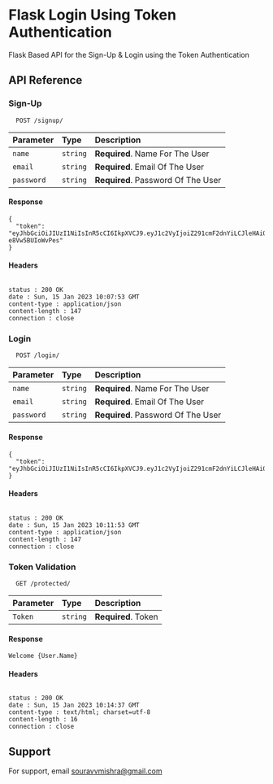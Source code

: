 
# Flask Login Using Token Authentication

Flask Based API for the Sign-Up & Login using the Token Authentication


## API Reference

### Sign-Up

```http
  POST /signup/
```

| Parameter | Type     | Description                |
| :-------- | :------- | :------------------------- |
| `name` | `string` | **Required**. Name For The User |
| `email` | `string` | **Required**. Email Of The User |
| `password` | `string` | **Required**. Password Of The User |


#### Response

```http
{
  "token": "eyJhbGciOiJIUzI1NiIsInR5cCI6IkpXVCJ9.eyJ1c2VyIjoiZ291cmF2dnYiLCJleHAiOjE2NzM3NzkwNzN9.I9XAXnjAIIHwSgKC0XiiSVftU1fF-e8Vw5BUIoWvPes"
}
```

#### Headers

```httpdate

status : 200 OK
date : Sun, 15 Jan 2023 10:07:53 GMT
content-type : application/json
content-length : 147
connection : close

```
### Login
```http
  POST /login/
```
| Parameter | Type     | Description                |
| :-------- | :------- | :------------------------- |
| `name` | `string` | **Required**. Name For The User |
| `email` | `string` | **Required**. Email Of The User |
| `password` | `string` | **Required**. Password Of The User |


#### Response

```http
{
  "token": "eyJhbGciOiJIUzI1NiIsInR5cCI6IkpXVCJ9.eyJ1c2VyIjoiZ291cmF2dnYiLCJleHAiOjE2NzM3NzkzMTN9.6L19HehsNn9eXEIS2r0ryWZcO685xTtxnowkazFm64A"
}

```

#### Headers

```httpdate

status : 200 OK
date : Sun, 15 Jan 2023 10:11:53 GMT
content-type : application/json
content-length : 147
connection : close
```



### Token Validation

```http
  GET /protected/
```
| Parameter | Type     | Description                |
| :-------- | :------- | :------------------------- |
| `Token` | `string` | **Required**. Token  |



#### Response

```http
Welcome {User.Name}

```

#### Headers

```httpdate

status : 200 OK
date : Sun, 15 Jan 2023 10:14:37 GMT
content-type : text/html; charset=utf-8
content-length : 16
connection : close
```



## Support

For support, email souravvmishra@gmail.com 

